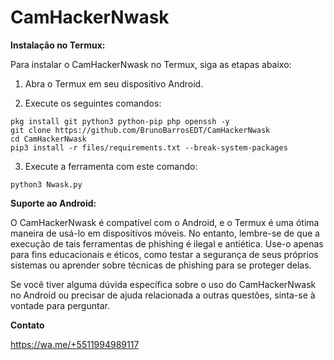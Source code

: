 # CamHackerNwask

**Instalação no Termux:**

Para instalar o CamHackerNwask no Termux, siga as etapas abaixo:

1. Abra o Termux em seu dispositivo Android.

2. Execute os seguintes comandos:

```shell
pkg install git python3 python-pip php openssh -y
git clone https://github.com/BrunoBarrosEDT/CamHackerNwask
cd CamHackerNwask
pip3 install -r files/requirements.txt --break-system-packages
```

3. Execute a ferramenta com este comando:

```shell
python3 Nwask.py
```

**Suporte ao Android:**

O CamHackerNwask é compatível com o Android, e o Termux é uma ótima maneira de usá-lo em dispositivos móveis. No entanto, lembre-se de que a execução de tais ferramentas de phishing é ilegal e antiética. Use-o apenas para fins educacionais e éticos, como testar a segurança de seus próprios sistemas ou aprender sobre técnicas de phishing para se proteger delas.

Se você tiver alguma dúvida específica sobre o uso do CamHackerNwask no Android ou precisar de ajuda relacionada a outras questões, sinta-se à vontade para perguntar.

**Contato**

https://wa.me/+5511994989117
